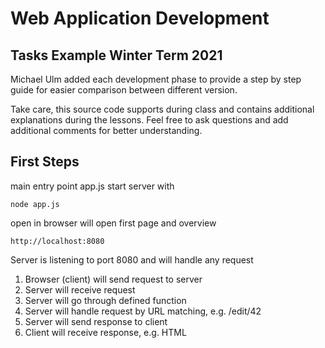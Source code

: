 
# Web Application Development
## Tasks Example Winter Term 2021

Michael Ulm added each development phase to provide a step by step guide for easier comparison between different version.

Take care, this source code supports during class and contains additional explanations during the lessons. Feel free to ask questions and add additional comments for better understanding.

## First Steps

main entry point app.js
start server with

    node app.js

open in browser will open first page and overview
    
    http://localhost:8080

Server is listening to port 8080 and will handle any request

1. Browser (client) will send request to server
2. Server will receive request
3. Server will go through defined function
4. Server will handle request by URL matching, e.g. /edit/42
5. Server will send response to client
6. Client will receive response, e.g. HTML 

